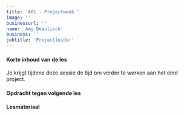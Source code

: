 ```yaml
---
title: 'A01 - Projectweek '
image: ''
businessurl: ''
name: 'Amy Beaulisch'
business: ''
jobtitle: 'Projectleider'
---
```

> 
#### Korte inhoud van de les
Je krijgt tijdens deze sessie de tijd om verder te werken aan het eind project. 

#### Opdracht tegen volgende les


#### Lesmateriaal

<!--
Komt eraan!


#### Interesante links 

-->